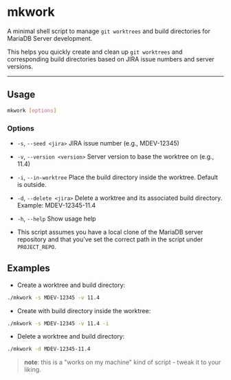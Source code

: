 # mkwork

A minimal shell script to manage `git worktrees` and build directories for MariaDB Server development.

This helps you quickly create and clean up `git worktrees` and corresponding build directories based on JIRA issue numbers and server versions.

---

## Usage

```bash
mkwork [options]
```
### Options
- `-s`, `--seed <jira>`
JIRA issue number (e.g., MDEV-12345)

- `-v`, `--version <version>`
Server version to base the worktree on (e.g., 11.4)

- `-i`, `--in-worktree`
Place the build directory inside the worktree. Default is outside.

- `-d`, `--delete <jira>`
Delete a worktree and its associated build directory.
Example: MDEV-12345-11.4

- `-h`, `--help`
Show usage help

- This script assumes you have a local clone of the MariaDB server repository and that you've set the correct path in the script under `PROJECT_REPO`.

## Examples
- Create a worktree and build directory:
```bash
./mkwork -s MDEV-12345 -v 11.4
```
- Create with build directory inside the worktree:
```bash
./mkwork -s MDEV-12345 -v 11.4 -i
```
- Delete a worktree and build directory:
```bash
./mkwork -d MDEV-12345-11.4
```

>**note**: this is a "works on my machine" kind of script - tweak it to your liking.
